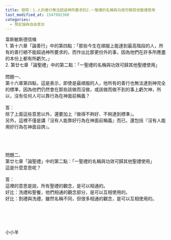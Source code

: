 ```yaml
---
title: 發問：1.人的善行無法超過神所要求的2.一聖禮的名稱與功效可歸其他聖禮使用
last_modified_at: 1547992360
categories:
  - 預定論與自由意志
---
```


韋斯敏斯德信條<br>1. 第十六章「論善行」中的第四點：「那些今生在順服上能達到最高階段的人，所有的善行絕不能超過神所要求的，而作出比那更份外的事，因為他們在許多所應盡的本份上都有所虧欠。」<br>2. 第廿七章「論聖禮」中的第二點：「一聖禮的名稱與功效可歸其他聖禮使用」<br><!--more--><br>問題一、<br>第十六章第四點，這是表示，即使是最順服的人，他所有的善行也無法達到神完全的標準，因為他們仍然會在那些該做而沒做，或該做而做不到的事上虧欠神，所以，沒有任何人可以靠行為在神面前稱義？<br><br>答：<br>除了上面這些意思以外，還要加上『做得不夠好、不夠達到標準』。<br>另外，這裡不僅是講『沒有人能靠好行為在神面前稱義』而已，還包括『沒有人能用好行為在神面自誇』。<br><br><br><br><br>問題二、<br>第廿七章「論聖禮」中的第二點：「一聖禮的名稱與功效可歸其他聖禮使用」<br>這是什麼意思呢？<br><br>答：<br>這裡的意思是說，所有聖禮的觀念，是可以相通的。<br>好比：洗禮和聖餐，他們相通的觀念部分，是可以互相使用的。<br>好比：割禮與洗禮，雖然名稱不同，但很多相通的觀念，是可以互相使用的。<br><br><br><br><br><br>小小羊

